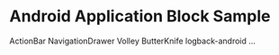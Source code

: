 Android Application Block Sample
==============

ActionBar
NavigationDrawer
Volley
ButterKnife
logback-android
...